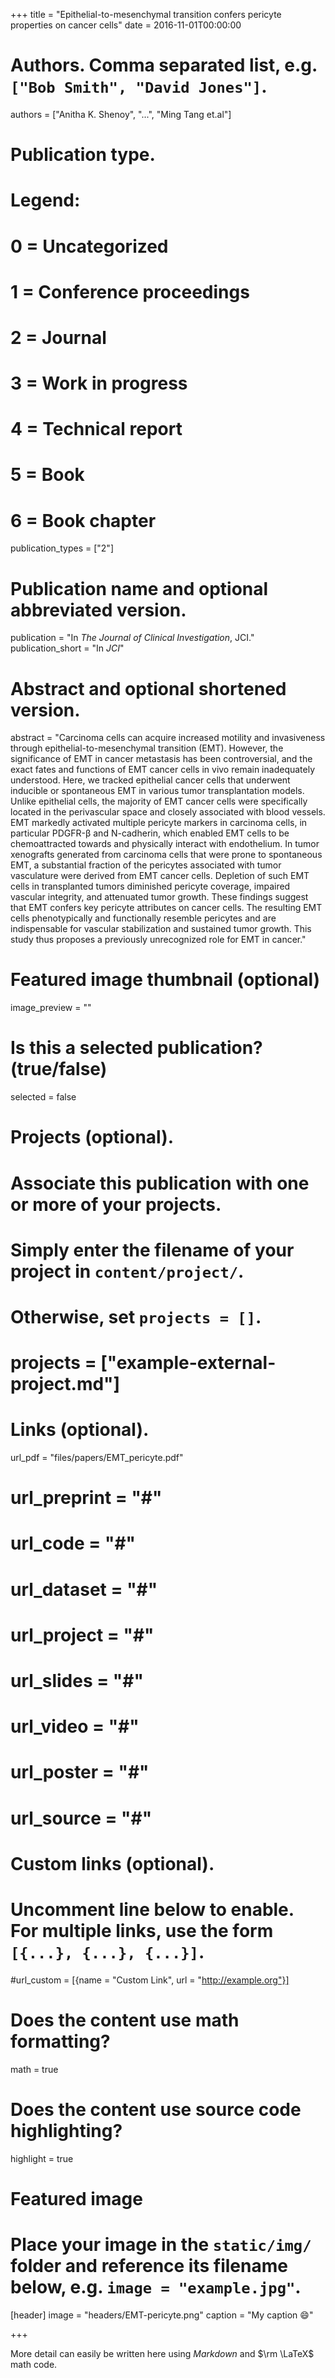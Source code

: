 +++
title = "Epithelial-to-mesenchymal transition confers pericyte properties on cancer cells"
date = 2016-11-01T00:00:00

# Authors. Comma separated list, e.g. `["Bob Smith", "David Jones"]`.
authors = ["Anitha K. Shenoy", "...", "Ming Tang et.al"]

# Publication type.
# Legend:
# 0 = Uncategorized
# 1 = Conference proceedings
# 2 = Journal
# 3 = Work in progress
# 4 = Technical report
# 5 = Book
# 6 = Book chapter
publication_types = ["2"]

# Publication name and optional abbreviated version.
publication = "In *The Journal of Clinical Investigation*, JCI."
publication_short = "In *JCI*"

# Abstract and optional shortened version.
abstract = "Carcinoma cells can acquire increased motility and invasiveness through epithelial-to-mesenchymal transition (EMT). However, the significance of EMT in cancer metastasis has been controversial, and the exact fates and functions of EMT cancer cells in vivo remain inadequately understood. Here, we tracked epithelial cancer cells that underwent inducible or spontaneous EMT in various tumor transplantation models. Unlike epithelial cells, the majority of EMT cancer cells were specifically located in the perivascular space and closely associated with blood vessels. EMT markedly activated multiple pericyte markers in carcinoma cells, in particular PDGFR-β and N-cadherin, which enabled EMT cells to be chemoattracted towards and physically interact with endothelium. In tumor xenografts generated from carcinoma cells that were prone to spontaneous EMT, a substantial fraction of the pericytes associated with tumor vasculature were derived from EMT cancer cells. Depletion of such EMT cells in transplanted tumors diminished pericyte coverage, impaired vascular integrity, and attenuated tumor growth. These findings suggest that EMT confers key pericyte attributes on cancer cells. The resulting EMT cells phenotypically and functionally resemble pericytes and are indispensable for vascular stabilization and sustained tumor growth. This study thus proposes a previously unrecognized role for EMT in cancer."

# Featured image thumbnail (optional)
image_preview = ""

# Is this a selected publication? (true/false)
selected = false

# Projects (optional).
#   Associate this publication with one or more of your projects.
#   Simply enter the filename of your project in `content/project/`.
#   Otherwise, set `projects = []`.
# projects = ["example-external-project.md"]

# Links (optional).
url_pdf = "files/papers/EMT_pericyte.pdf"
# url_preprint = "#"
# url_code = "#"
# url_dataset = "#"
# url_project = "#"
# url_slides = "#"
# url_video = "#"
# url_poster = "#"
# url_source = "#"

# Custom links (optional).
#   Uncomment line below to enable. For multiple links, use the form `[{...}, {...}, {...}]`.
#url_custom = [{name = "Custom Link", url = "http://example.org"}]

# Does the content use math formatting?
math = true

# Does the content use source code highlighting?
highlight = true

# Featured image
# Place your image in the `static/img/` folder and reference its filename below, e.g. `image = "example.jpg"`.
[header]
image = "headers/EMT-pericyte.png"
caption = "My caption :smile:"

+++

More detail can easily be written here using *Markdown* and $\rm \LaTeX$ math code.
